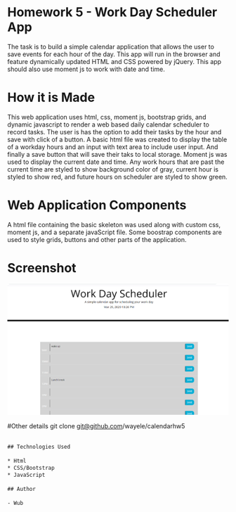 # Homework 5 - Work Day Scheduler App
The task is to build a simple calendar application that allows the user to save events for each hour of the day. This app will run in the browser and feature dynamically updated HTML and CSS powered by jQuery. This app should also use moment js to work with date and time.

# How it is Made

This web application uses html, css, moment js, bootstrap grids, and dynamic javascript to render a web based daily calendar scheduler to record tasks. The user is has the option to add their tasks by the hour and save with click of a button. A basic html file was created to display the table of a workday hours and an input with text area to include user input. And finally a save button that will save their taks to local storage. Moment js was used to display the current date and time. Any work hours that are past the current time are styled to show background color of gray, current hour is styled to show red, and future hours on scheduler are styled to show green.

# Web Application Components

A html file containing the basic skeleton was used along with custom css, moment js, and a separate javaScript file. Some boostrap components are used to style grids, buttons and other parts of the application.

# Screenshot
<img src="./scrnshot.png">

#Other details
git clone git@github.com/wayele/calendarhw5


```

## Technologies Used

* Html
* CSS/Bootstrap
* JavaScript

## Author

- Wub

